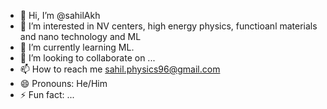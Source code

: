 - 👋 Hi, I’m @sahilAkh
- 👀 I’m interested in NV centers, high energy physics, functioanl materials and nano technology and ML
- 🌱 I’m currently learning ML.
- 💞️ I’m looking to collaborate on ...
- 📫 How to reach me sahil.physics96@gmail.com
- 😄 Pronouns: He/Him
- ⚡ Fun fact: ...

<!---
sahilAkh/sahilAkh is a ✨ special ✨ repository because its `README.md` (this file) appears on your GitHub profile.
You can click the Preview link to take a look at your changes.
--->
